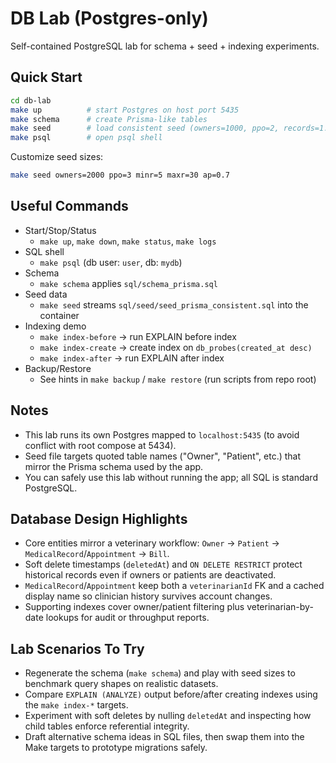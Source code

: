 # DB Lab (Postgres-only)

Self-contained PostgreSQL lab for schema + seed + indexing experiments.

## Quick Start

```bash
cd db-lab
make up          # start Postgres on host port 5435
make schema      # create Prisma-like tables
make seed        # load consistent seed (owners=1000, ppo=2, records=1..50, ap=0.6)
make psql        # open psql shell
```

Customize seed sizes:

```bash
make seed owners=2000 ppo=3 minr=5 maxr=30 ap=0.7
```

## Useful Commands

- Start/Stop/Status
  - `make up`, `make down`, `make status`, `make logs`
- SQL shell
  - `make psql` (db user: `user`, db: `mydb`)
- Schema
  - `make schema` applies `sql/schema_prisma.sql`
- Seed data
  - `make seed` streams `sql/seed/seed_prisma_consistent.sql` into the container
- Indexing demo
  - `make index-before` → run EXPLAIN before index
  - `make index-create` → create index on `db_probes(created_at desc)`
  - `make index-after` → run EXPLAIN after index
- Backup/Restore
  - See hints in `make backup` / `make restore` (run scripts from repo root)

## Notes

- This lab runs its own Postgres mapped to `localhost:5435` (to avoid conflict with root compose at 5434).
- Seed file targets quoted table names ("Owner", "Patient", etc.) that mirror the Prisma schema used by the app.
- You can safely use this lab without running the app; all SQL is standard PostgreSQL.

## Database Design Highlights

- Core entities mirror a veterinary workflow: `Owner` → `Patient` → `MedicalRecord`/`Appointment` → `Bill`.
- Soft delete timestamps (`deletedAt`) and `ON DELETE RESTRICT` protect historical records even if owners or patients are deactivated.
- `MedicalRecord`/`Appointment` keep both a `veterinarianId` FK and a cached display name so clinician history survives account changes.
- Supporting indexes cover owner/patient filtering plus veterinarian-by-date lookups for audit or throughput reports.

## Lab Scenarios To Try

- Regenerate the schema (`make schema`) and play with seed sizes to benchmark query shapes on realistic datasets.
- Compare `EXPLAIN (ANALYZE)` output before/after creating indexes using the `make index-*` targets.
- Experiment with soft deletes by nulling `deletedAt` and inspecting how child tables enforce referential integrity.
- Draft alternative schema ideas in SQL files, then swap them into the Make targets to prototype migrations safely.
